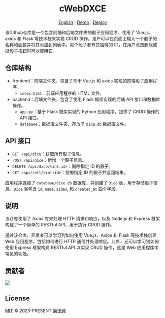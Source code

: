 <h1 align="center">
    cWebDXCE
</h1>

<p align="center">
  <a href="/README.md">English</a> |
  <a href="">Demo</a> |
  <a href="https://vercel.com/new/clone?repository-url=https://github.com/HsiangNianian/cWebDXCE" target="_blank">Deploy</a>
</p>

该Github仓库是一个包含前端和后端文件夹的骰子应用程序，使用了 Vue.js、axios 和 Flask 等技术栈来实现 CRUD 操作。用户可以在页面上输入一个骰子的名称和面数并将其添加到列表中。每个骰子都有其独特的 ID，在用户点击删除或掷骰子按钮时可以使用它。

仓库结构
-------

- frontend：前端文件夹，包含了基于 Vue.js 和 axios 实现的前端骰子应用程序。
  - `index.html`：前端应用程序的 HTML 文件。
- backend：后端文件夹，包含了使用 Flask 框架实现的后端 API 接口和数据库操作。
  - `app.py`：基于 Flask 框架实现的 Python 应用程序，提供了 CRUD 操作的 API 接口。
  - `database`：数据库文件夹，存放了 `dice.db` 数据库文件。

API 接口
--------

- `GET /api/dice`：获取所有骰子信息。
- `POST /api/dice`：新增一个骰子信息。
- `DELETE /api/dice/<int:id>`：删除指定 ID 的骰子。
- `GET /api/roll/<int:id>`：投掷指定 ID 的骰子并返回结果。

应用程序连接了 `database/dice.db` 数据库，并创建了 `Dice` 表，用于存储骰子信息。`Dice` 表包含 `id`, `name`, `sides`, 和 `created_at` 四个字段。

说明
----

该仓库使用了 Axios 库来处理 HTTP 请求和响应，以及 Node.js 和 Express 框架构建了一个简单的 RESTful API，用于执行 CRUD 操作。

通过该仓库，开发者可以学习到如何使用 Vue.js、Axios 和 Flask 等技术栈创建 Web 应用程序，包括如何进行 HTTP 通信并处理响应。此外，还可以学习到如何使用 Express 框架构建 RESTful API 以实现 CRUD 操作，这是 Web 应用程序中常见的功能。

贡献者
-----

<a href="https://github.com/HsiangNianian/cWebDXCE/graphs/contributors">
  <img src="https://contrib.rocks/image?repo=HsiangNianian/cWebDXCE" />
</a>

License
-------

[MIT](https://github.com/HsiangNianian/cWebDXCE/blob/master/LICENSE) © 2023-PRESENT [简律纯](https://github.com/HsiangNianian)
